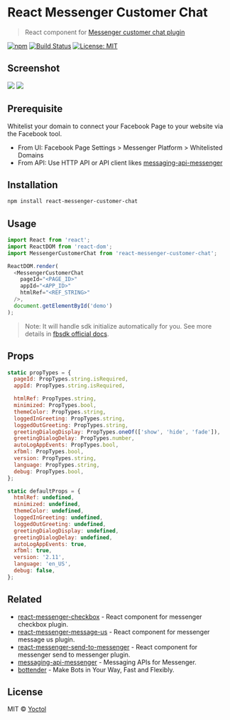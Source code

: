 # React Messenger Customer Chat

> React component for [Messenger customer chat plugin](https://developers.facebook.com/docs/messenger-platform/discovery/customer-chat-plugin)

[![npm](https://img.shields.io/npm/v/react-messenger-customer-chat.svg?style=flat-square)](https://www.npmjs.com/package/react-messenger-customer-chat)
[![Build Status](https://travis-ci.org/Yoctol/react-messenger-customer-chat.svg?branch=master)](https://travis-ci.org/Yoctol/react-messenger-customer-chat)
[![License: MIT](https://img.shields.io/badge/License-MIT-blue.svg)](https://opensource.org/licenses/MIT)

## Screenshot

![](https://user-images.githubusercontent.com/3382565/33435564-6ed7df66-d61d-11e7-8b6c-fdb2d36f0ff9.png)
![](https://user-images.githubusercontent.com/3382565/33435563-6eacb444-d61d-11e7-85a7-a5d29a418f25.png)

## Prerequisite

Whitelist your domain to connect your Facebook Page to your website via the
Facebook tool.

* From UI: Facebook Page Settings > Messenger Platform > Whitelisted Domains
* From API: Use HTTP API or API client likes
  [messaging-api-messenger](https://github.com/Yoctol/messaging-apis/tree/master/packages/messaging-api-messenger#setwhitelisteddomainsdomains)

## Installation

```sh
npm install react-messenger-customer-chat
```

## Usage

```js
import React from 'react';
import ReactDOM from 'react-dom';
import MessengerCustomerChat from 'react-messenger-customer-chat';

ReactDOM.render(
  <MessengerCustomerChat
    pageId="<PAGE_ID>"
    appId="<APP_ID>"
    htmlRef="<REF_STRING>"
  />,
  document.getElementById('demo')
);
```

> Note: It will handle sdk initialize automatically for you. See more details in
> [fbsdk official docs](https://developers.facebook.com/docs/javascript/quickstart/).

## Props

```js
static propTypes = {
  pageId: PropTypes.string.isRequired,
  appId: PropTypes.string.isRequired,

  htmlRef: PropTypes.string,
  minimized: PropTypes.bool,
  themeColor: PropTypes.string,
  loggedInGreeting: PropTypes.string,
  loggedOutGreeting: PropTypes.string,
  greetingDialogDisplay: PropTypes.oneOf(['show', 'hide', 'fade']),
  greetingDialogDelay: PropTypes.number,
  autoLogAppEvents: PropTypes.bool,
  xfbml: PropTypes.bool,
  version: PropTypes.string,
  language: PropTypes.string,
  debug: PropTypes.bool,
};

static defaultProps = {
  htmlRef: undefined,
  minimized: undefined,
  themeColor: undefined,
  loggedInGreeting: undefined,
  loggedOutGreeting: undefined,
  greetingDialogDisplay: undefined,
  greetingDialogDelay: undefined,
  autoLogAppEvents: true,
  xfbml: true,
  version: '2.11',
  language: 'en_US',
  debug: false,
};
```

## Related

* [react-messenger-checkbox](https://github.com/Yoctol/react-messenger-checkbox) - React component for messenger checkbox plugin.
* [react-messenger-message-us](https://github.com/Yoctol/react-messenger-message-us) - React component for messenger message us plugin.
* [react-messenger-send-to-messenger](https://github.com/Yoctol/react-messenger-send-to-messenger) - React component for messenger send to messenger plugin.
* [messaging-api-messenger](https://github.com/Yoctol/messaging-apis/tree/master/packages/messaging-api-messenger) - Messaging APIs for Messenger.
* [bottender](https://github.com/Yoctol/bottender) - Make Bots in Your Way, Fast and Flexibly.

## License

MIT © [Yoctol](https://github.com/Yoctol/react-messenger-customer-chat)
